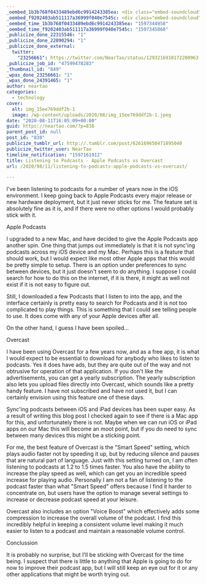 ```yaml
---
_oembed_1b3b768f0433489ebd6c9914243385ea: <div class="embed-soundcloud"><iframe title="Robot Love by NearTao" width="500" height="400" scrolling="no" frameborder="no" src="https://w.soundcloud.com/player/?visual=true&url=https%3A%2F%2Fapi.soundcloud.com%2Ftracks%2F875280571&show_artwork=true&maxwidth=500&maxheight=750&dnt=1"></iframe></div>
_oembed_f9202403ab511117a36999f040e7545c: <div class="embed-soundcloud"><iframe title="Robot Love - Logic Test by NearTao" width="500" height="400" scrolling="no" frameborder="no" src="https://w.soundcloud.com/player/?visual=true&url=https%3A%2F%2Fapi.soundcloud.com%2Ftracks%2F875298160&show_artwork=true&maxwidth=500&maxheight=750&dnt=1"></iframe></div>
_oembed_time_1b3b768f0433489ebd6c9914243385ea: "1597344958"
_oembed_time_f9202403ab511117a36999f040e7545c: "1597345860"
_publicize_done_22315546: "1"
_publicize_done_22890294: "1"
_publicize_done_external:
  twitter:
    "23256661": https://twitter.com/NearTao/status/1293216910172200963
_publicize_job_id: "47599478283"
_thumbnail_id: "849"
_wpas_done_23256661: "1"
_wpas_done_24391465: "1"
author: neartao
categories:
  - technology
cover:
  alt: img_15ee769ddf2b-1
  image: /wp-content/uploads/2020/08/img_15ee769ddf2b-1.jpeg
date: "2020-08-11T16:05:09+00:00"
guid: https://neartao.com/?p=838
parent_post_id: null
post_id: "838"
publicize_tumblr_url: http://.tumblr.com/post/626169650471895040
publicize_twitter_user: NearTao
timeline_notification: "1597161912"
title: Listening to Podcasts - Apple Podcasts vs Overcast
url: /2020/08/11/listening-to-podcasts-apple-podcasts-vs-overcast/

---
```

I've been listening to podcasts for a number of years now in the iOS environment. I keep going back to Apple Podcasts every major release or new hardware deployment, but it just never sticks for me. The feature set is absolutely fine as it is, and if there were no other options I would probably stick with it.

Apple Podcasts

I upgraded to a new Mac, and have decided to give the Apple Podcasts app another spin. One thing that jumps out immediately is that it is not sync'ing podcasts across my iOS device and my Mac. Perhaps this is a feature that should work, but I would expect like most other Apple apps that this would be pretty simple to setup. There is an option under preferences to sync between devices, but it just doesn't seem to do anything. I suppose I could search for how to do this on the internet, if it is there, it might as well not exist if it is not easy to figure out.

Still, I downloaded a few Podcasts that I listen to into the app, and the interface certainly is pretty easy to search for Podcasts and it is not too complicated to play things. This is something that I could see telling people to use. It does come with any of your Apple devices after all.

On the other hand, I guess I have been spoiled...

Overcast

I have been using Overcast for a few years now, and as a free app, it is what I would expect to be essential to download for anybody who likes to listen to podcasts. Yes it does have ads, but they are quite out of the way and not obtrusive for operation of that application. If you don't like the advertisements, you can get a yearly subscription. The yearly subscription also lets you upload files directly into Overcast, which sounds like a pretty handy feature. I have not subscribed and have not used it, but I can certainly envision using this feature one of these days.

Sync'ing podcasts between iOS and iPad devices has been super easy. As a result of writing this blog post I checked again to see if there is a Mac app for this, and unfortunately there is not. Maybe when we can run iOS or iPad apps on our Mac this will become an moot point, but if you do need to sync between many devices this might be a sticking point.

For me, the best feature of Overcast is the "Smart Speed" setting, which plays audio faster not by speeding it up, but by reducing silence and pauses that are natural part of language. Just with this setting turned on, I am often listening to podcasts at 1.2 to 1.5 times faster. You also have the ability to increase the play speed as well, which can get you an incredible speed increase for playing audio. Personally I am not a fan of listening to the podcast faster than what "Smart Speed" offers because I find it harder to concentrate on, but users have the option to manage several settings to increase or decrease podcast speed at your leisure.

Overcast also includes an option "Voice Boost" which effectively adds some compression to increase the overall volume of the podcast. I find this incredibly helpful in keeping a consistent volume level making it much easier to listen to a podcast and maintain a reasonable volume control.

Conclussion

It is probably no surprise, but I'll be sticking with Overcast for the time being. I suspect that there is little to anything that Apple is going to do for now to improve their podcast app, but I will still keep an eye out for it or any other applications that might be worth trying out.
